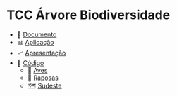 # TCC Árvore Biodiversidade

- 📝 [Documento](/tcc/TCC_CarlosCesar.pdf)
- 📊 [Aplicação](https://carcesar.github.io/TCC-Arvore-Biodiversidade/)
- 📈 [Apresentação](https://docs.google.com/presentation/d/1lKkYSFUSsKjOMErJaab81fICjLPjzXz7je8o26TSQrI/edit#slide=id.g1ed481f4cc1_0_122)
- 📁 [Código](/code)
    - 🦆 [Aves](/code/aves.ipynb)
    - 🦊 [Raposas](/code/raposas.ipynb)
    - 🗺️ [Sudeste](/code/ibge.ipynb)



